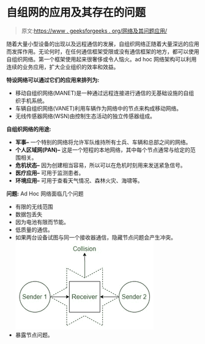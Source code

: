 # 自组网的应用及其存在的问题

> 原文:[https://www . geeksforgeeks . org/网络及其问题应用/](https://www.geeksforgeeks.org/applications-of-ad-hoc-network-and-its-problems/)

随着大量小型设备的出现以及远程通信的发展，自组织网络正随着大量深远的应用而发挥作用。无论何时，在任何通信框架受限或没有通信框架的地方，都可以使用自组织网络。第一个框架使用起来很奢侈或令人恼火。ad hoc 网络架构可以利用连续的业务应用，扩大企业组织的效率和效益。

**特设网络可以通过它们的应用来排列为:**

*   移动自组织网络(MANET)是一种通过远程连接进行通信的无基础设施的自组织手机系统。
*   车辆自组织网络(VANET)利用车辆作为网络中的节点来构成移动网络。
*   无线传感器网络(WSN)由控制生态活动的独立传感器组成。

**自组织网络的用途:**

*   **军事–**
    一个特别的网络将允许军队维持所有士兵、车辆和总部之间的网络。
*   **个人区域网(PAN)–**
    这是一个短程的本地网络，其中每个节点通常与给定的范围相关。
*   **危机状态–**
    因为创建相当容易，所以可以在危机时刻用来发送紧急信号。
*   **医疗应用–**
    可用于监测患者。
*   **环境应用–**
    可用于查看天气情况、森林火灾、海啸等。

**问题:**
Ad Hoc 网络面临几个问题

*   有限的无线范围
*   数据包丢失
*   因为电池有限而节能。
*   低质量的通信。
*   如果两台设备试图与同一个接收器通信，隐藏节点问题会产生冲突。
    ![](img/8fff90b91ad23d484c388a7e26dab919.png)
*   暴露节点问题。